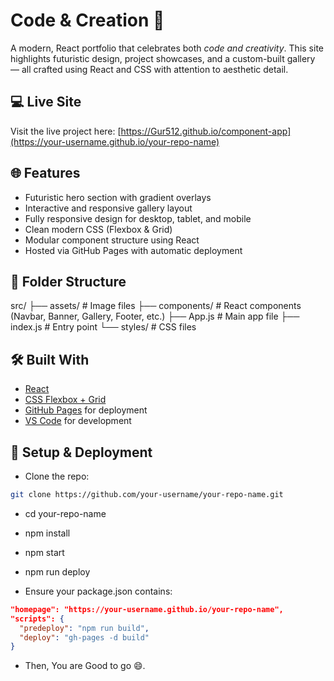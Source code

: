 # Code & Creation :art:

A modern, React portfolio that celebrates both *code and creativity*. This site highlights futuristic design, project showcases, and a custom-built gallery — all crafted using React and CSS with attention to aesthetic detail.


## :computer: Live Site

Visit the live project here: [https://Gur512.github.io/component-app](https://your-username.github.io/your-repo-name)

## :globe_with_meridians: Features

-  Futuristic hero section with gradient overlays
-  Interactive and responsive gallery layout
-  Fully responsive design for desktop, tablet, and mobile
-  Clean modern CSS (Flexbox & Grid)
-  Modular component structure using React
-  Hosted via GitHub Pages with automatic deployment

## :file_folder: Folder Structure

src/
├── assets/ # Image files
├── components/ # React components (Navbar, Banner, Gallery, Footer, etc.)
├── App.js # Main app file
├── index.js # Entry point
└── styles/ # CSS files

## :hammer_and_wrench: Built With

- [React](https://reactjs.org/)
- [CSS Flexbox + Grid](https://developer.mozilla.org/en-US/docs/Web/CSS)
- [GitHub Pages](https://pages.github.com/) for deployment
- [VS Code](https://code.visualstudio.com/) for development

## :rocket: Setup & Deployment

- Clone the repo:

```bash
git clone https://github.com/your-username/your-repo-name.git
```
- cd your-repo-name
- npm install
- npm start
- npm run deploy

- Ensure your package.json contains:
```JSON
"homepage": "https://your-username.github.io/your-repo-name",
"scripts": {
  "predeploy": "npm run build",
  "deploy": "gh-pages -d build"
}
```
- Then, You are Good to go :smile:.
